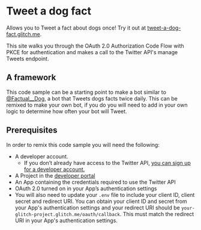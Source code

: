 # Tweet a dog fact

Allows you to Tweet a fact about dogs once! Try it out at [tweet-a-dog-fact.glitch.me](https://tweet-a-dog-fact.glitch.me).

This site walks you through the OAuth 2.0 Authorization Code Flow with PKCE for authentication and makes a call to the Twitter API's manage Tweets endpoint.

## A framework

This code sample can be a starting point to make a bot similar to [@Factual\_\_Dog](https://twitter.com/Factual__Dog), a bot that Tweets dogs facts twice daily. This can be remixed to make your own bot, if you do you will need to add in your own logic to determine how often your bot will Tweet.

## Prerequisites

In order to remix this code sample you will need the following:

- A developer account.
  - If you don’t already have access to the Twitter API, [you can sign up for a developer account.](http://t.co/signup)
- A Project in the [developer portal](https://developer.twitter.com/en/portal/dashboard)
- An App containing the credentials required to use the Twitter API
- OAuth 2.0 turned on in your App’s authentication settings
- You will also need to update your `.env` file to include your client ID, client secret and redirect URI. You can obtain your client ID and secret from your App's authentication settings and your redirect URI should be `your-glitch-project.glitch.me/oauth/callback`. This must match the redirect URI in your App's authentication settings.
